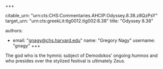 +++


citable_urn: "urn:cts:CHS:Commentaries.AHCIP:Odyssey.8.38.z8QzPsY"
target_urn: "urn:cts:greekLit:tlg0012.tlg002:8.38"
title: "Odyssey 8.38"

authors:
- email: "gnagy@chs.harvard.edu"
  name: "Gregory Nagy"
  username: "gnagy"
+++

<p>The god who is the hymnic subject of Demodokos’ ongoing <em>humnos</em> and who presides over the stylized festival is ultimately Zeus.</p>